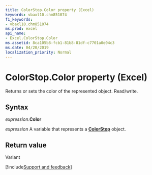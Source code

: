 ```yaml
---
title: ColorStop.Color property (Excel)
keywords: vbaxl10.chm851074
f1_keywords:
- vbaxl10.chm851074
ms.prod: excel
api_name:
- Excel.ColorStop.Color
ms.assetid: 8ca105b8-fcb1-81b8-81df-c7701a0e04c3
ms.date: 04/20/2019
localization_priority: Normal
---
```



# ColorStop.Color property (Excel)

Returns or sets the color of the represented object. Read/write.


## Syntax

_expression_.**Color**

_expression_ A variable that represents a **[ColorStop](Excel.ColorStop.md)** object.


## Return value

Variant




[!include[Support and feedback](~/includes/feedback-boilerplate.md)]